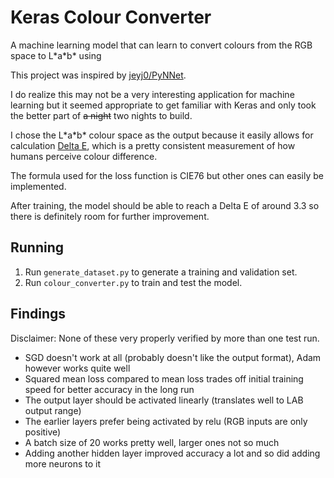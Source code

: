 # Keras Colour Converter
A machine learning model that can learn to convert colours 
from the RGB space to L\*a\*b\* using 

This project was inspired by [jeyj0/PyNNet](https://github.com/jeyj0/PyNNet).

I do realize this may not be a very interesting application for machine learning
but it seemed appropriate to get familiar with Keras and only took the better
part of ~~a night~~ two nights to build.

I chose the L\*a\*b\* colour space as the output because it easily allows 
for calculation [Delta E](https://en.wikipedia.org/wiki/Color_difference#LAB_Delta_E),
which is a pretty consistent measurement of how humans perceive colour difference.

The formula used for the loss function is CIE76 but other ones can easily be implemented.

After training, the model should be able to reach a Delta E of around 3.3 so there is
definitely room for further improvement.

## Running
1. Run `generate_dataset.py` to generate a training and validation set.
2. Run `colour_converter.py` to train and test the model.

## Findings
Disclaimer: None of these very properly verified by more than one test run.

* SGD doesn't work at all (probably doesn't like the output format),
Adam however works quite well
* Squared mean loss compared to mean loss trades off initial training speed
for better accuracy in the long run
* The output layer should be activated linearly (translates well to LAB output range)
* The earlier layers prefer being activated by relu (RGB inputs are only positive)
* A batch size of 20 works pretty well, larger ones not so much
* Adding another hidden layer improved accuracy a lot and so did adding more
neurons to it